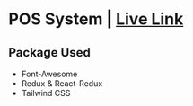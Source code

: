 # POS System | [Live Link](https://pos-system-a27afb.netlify.app/)

## Package Used

- Font-Awesome
- Redux & React-Redux
- Tailwind CSS
